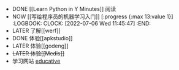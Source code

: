 - DONE [[Learn Python in Y Minutes]] 阅读
- NOW [[写给程序员的机器学习入门]]  [:progress {:max 13:value 1}]
  :LOGBOOK:
  CLOCK: [2022-07-06 Wed 11:45:47]
  :END:
- LATER 了解[[werf]]
- DONE 体验[[apkstudio]]
- LATER 体验[[godeng]]
- ~~LATER 体验[[Medis]]~~
- 学习网站 [educative](https://www.educative.io/learn)
